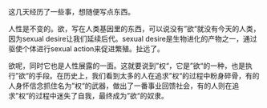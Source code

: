 这几天经历了一些事，想随便写点东西。

人性是不变的。欲，写在人类基因里的东西，可以说没有”欲“就没有今天的人类，因为sexual desire让我们延续后代。sexual desire是生物进化的产物之一，通过驱使个体进行sexual action来促进繁殖。扯远了。

欲呢，同时它也是人性展露的一面。这就要说到”权“，它是”欲“的一种，也是执行”欲“的手段。在历史上，我们看到太多的人在追求”权“的过程中粉身碎骨，有的人身怀信念抓住名为”权“的武器，做出了一番事业回馈社会，有的人则在追求”权“的过程中迷失了自我，最终成为”欲“的奴隶。